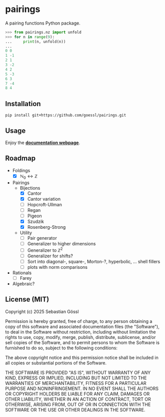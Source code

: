 # pairings

A pairing functions Python package.
```python
>>> from pairings.nz import unfold
>>> for n in range(9):
...     print(n, unfold(n))
...
0 0
1 -1
2 1
3 -2
4 2
5 -3
6 3
7 -4
8 4
```

## Installation

```console
pip install git+https://github.com/goessl/pairings.git
```

## Usage

Enjoy the **[documentation webpage](https://goessl.github.io/pairings)**.

## Roadmap

- Foldings
    - [x] $\mathbb{N}_0 \leftrightarrow \mathbb{Z}$
- Pairings
    - Bijections
        - [x] Cantor
        - [x] Cantor variation
        - [ ] Hopcroft-Ullman
        - [ ] Regan
        - [ ] Pigeon
        - [x] Szudzik
        - [x] Rosenberg-Strong
    - Utility
        - [ ] Pair generator
        - [ ] Generalizer to higher dimensions
        - [ ] Generalizer to $\mathbb{Z}^2$
        - [ ] Generalizer for shifts?
        - [ ] Sort into diagonal-, square-, Morton-?, hyperbolic, ... shell fillers
        - [ ] plots with norm comparisons
- Rationals
    - [ ] Farey
- Algebraic?

## License (MIT)

Copyright (c) 2025 Sebastian Gössl

Permission is hereby granted, free of charge, to any person obtaining a copy
of this software and associated documentation files (the "Software"), to deal
in the Software without restriction, including without limitation the rights
to use, copy, modify, merge, publish, distribute, sublicense, and/or sell
copies of the Software, and to permit persons to whom the Software is
furnished to do so, subject to the following conditions:

The above copyright notice and this permission notice shall be included in all
copies or substantial portions of the Software.

THE SOFTWARE IS PROVIDED "AS IS", WITHOUT WARRANTY OF ANY KIND, EXPRESS OR
IMPLIED, INCLUDING BUT NOT LIMITED TO THE WARRANTIES OF MERCHANTABILITY,
FITNESS FOR A PARTICULAR PURPOSE AND NONINFRINGEMENT. IN NO EVENT SHALL THE
AUTHORS OR COPYRIGHT HOLDERS BE LIABLE FOR ANY CLAIM, DAMAGES OR OTHER
LIABILITY, WHETHER IN AN ACTION OF CONTRACT, TORT OR OTHERWISE, ARISING FROM,
OUT OF OR IN CONNECTION WITH THE SOFTWARE OR THE USE OR OTHER DEALINGS IN THE
SOFTWARE.
